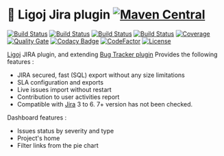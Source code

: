 # :link: Ligoj Jira plugin [![Maven Central](https://maven-badges.herokuapp.com/maven-central/org.ligoj.plugin/plugin-bt-jira/badge.svg)](https://maven-badges.herokuapp.com/maven-central/org.ligoj.plugin/plugin-bt-jira)

[![Build Status](https://travis-ci.org/ligoj/plugin-bt-jira.svg?branch=master)](https://travis-ci.org/ligoj/plugin-bt-jira)
[![Build Status](https://circleci.com/gh/ligoj/plugin-bt-jira.svg?style=svg)](https://circleci.com/gh/ligoj/plugin-bt-jira)
[![Build Status](https://semaphoreci.com/api/v1/ligoj/plugin-bt-jira/branches/master/shields_badge.svg)](https://semaphoreci.com/ligoj/plugin-bt-jira)
[![Build Status](https://ci.appveyor.com/api/projects/status/5926fmf0p5qp9j16/branch/master?svg=true)](https://ci.appveyor.com/project/ligoj/plugin-bt-jira/branch/master)
[![Coverage](https://sonarcloud.io/api/project_badges/measure?project=org.ligoj.plugin%3Aplugin-bt-jira&metric=coverage)](https://sonarcloud.io/dashboard?id=org.ligoj.plugin%3Aplugin-bt-jira)
[![Quality Gate](https://sonarcloud.io/api/project_badges/measure?metric=alert_status&project=org.ligoj.plugin:plugin-bt-jira)](https://sonarcloud.io/dashboard/index/org.ligoj.plugin:plugin-bt-jira)
[![Codacy Badge](https://api.codacy.com/project/badge/Grade/310da2c543c84d23a4d9a38ecef27b3f)](https://www.codacy.com/gh/ligoj/plugin-bt-jira?utm_source=github.com&amp;utm_medium=referral&amp;utm_content=ligoj/plugin-bt-jira&amp;utm_campaign=Badge_Grade)
[![CodeFactor](https://www.codefactor.io/repository/github/ligoj/plugin-bt-jira/badge)](https://www.codefactor.io/repository/github/ligoj/plugin-bt-jira)
[![License](http://img.shields.io/:license-mit-blue.svg)](http://fabdouglas.mit-license.org/)

[Ligoj](https://github.com/ligoj/ligoj) JIRA plugin, and extending [Bug Tracker plugin](https://github.com/ligoj/plugin-bt)
Provides the following features :
- JIRA secured, fast (SQL) export without any size limitations
- SLA configuration and exports
- Live issues import without restart
- Contribution to user activities report
- Compatible with [Jira](https://www.atlassian.com/software/jira) 3 to 6. 7+ version has not been checked.

Dashboard features :
- Issues status by severity and type
- Project's home
- Filter links from the pie chart